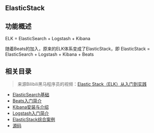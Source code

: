 ## ElasticStack  <!-- {docsify-ignore} -->



## 功能概述

ELK = ElasticSearch + Logstash + Kibana

随着Beats的加入，原来的ELK体系变成了ElasticStack，即 ElasticStack =  ElasticSearch + Logstash + Kibana + Beats

## 相关目录

> 来源Bilibili黑马程序员的视频：[Elastic Stack（ELK）从入门到实践](https://www.bilibili.com/video/BV1iJ411c7Az)

- [ElasticSearch基础](/后端技术/分布式中间件/搜索引擎/ElasticStack/ElasticSearch基础/)  
- [Beats入门简介](./2_Beats入门简介)
- [Kibana安装与介绍](./3_Kibana安装与介绍)
- [Logstash入门简介](./4_Logstash入门简介)
- [ElasticStack综合案例](./5_ElasticStack综合案例) 
- [源码](./Study_ElasticSearch_Code)

